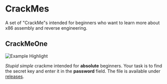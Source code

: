 # CrackMes
A set of "CrackMe"s intended for beginners who want to learn more about x86 assembly and reverse engineering.

## CrackMeOne
![Example Highlight](https://i.imgur.com/tJtUF5N.png)

*Stupid simple* crackme intended for **absolute** beginners. Your task is to find the secret key and enter it in the **password** field. The file is available under [releases](https://github.com/philip-karlsson/crackmes/releases).
